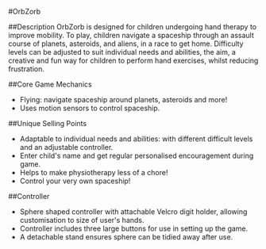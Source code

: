 #OrbZorb

##Description 
OrbZorb is designed for children undergoing hand therapy to improve mobility. To play, children navigate a spaceship through an assault course of planets, asteroids, and aliens, in a race to get home. Difficulty levels can be adjusted to suit individual needs and abilities, the aim, a creative and fun way for children to perform hand exercises, whilst reducing frustration. 

##Core Game Mechanics
- Flying: navigate spaceship around planets, asteroids and more!
- Uses motion sensors to control spaceship.

##Unique Selling Points
- Adaptable to individual needs and abilities: with different difficult levels and an adjustable controller.
- Enter child's name and get regular personalised encouragement during game.
- Helps to make physiotherapy less of a chore!
- Control your very own spaceship!

##Controller 

- Sphere shaped controller with attachable Velcro digit holder, allowing customisation to size of user's hands. 
- Controller includes three large buttons for use in setting up the game. 
- A detachable stand ensures sphere can be tidied away after use. 
